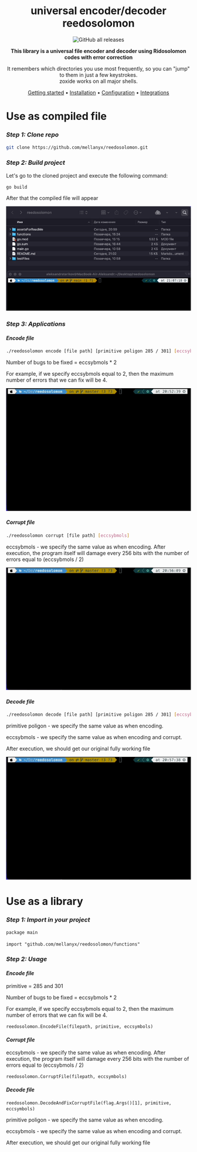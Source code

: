 <!-- markdownlint-configure-file {
  "MD013": {
    "code_blocks": false,
    "tables": false
  },
  "MD033": false,
  "MD041": false
} -->

<div align="center">

# universal encoder/decoder reedosolomon

<img alt="GitHub all releases" src="https://img.shields.io/github/downloads/mellanyx/reedosolomon/total">

**This library is a universal file encoder and decoder using Ridosolomon codes with error correction**

It remembers which directories you use most frequently, so you can "jump" to
them in just a few keystrokes.<br />
zoxide works on all major shells.

[Getting started](#getting-started) •
[Installation](#installation) •
[Configuration](#configuration) •
[Integrations](#third-party-integrations)

</div>

# Use as compiled file

### *Step 1: Clone repo*

```sh
git clone https://github.com/mellanyx/reedosolomon.git
```

### *Step 2: Build project*

Let's go to the cloned project and execute the following command:

```sh
go build
```
After that the compiled file will appear

![](assetsForReadMe/gifs/build.gif)


### *Step 3: Applications*

#### *Encode file*

```sh
./reedosolomon encode [file path] [primitive poligon 285 / 301] [eccsybmols]
```

Number of bugs to be fixed = eccsybmols * 2

For example, if we specify eccsybmols equal to 2, then the maximum number of errors that we can fix will be 4.

![](assetsForReadMe/gifs/encode.gif)


#### *Corrupt file*


```sh
./reedosolomon corrupt [file path] [eccsybmols]
```

eccsybmols - we specify the same value as when encoding. After execution, the program itself will damage every 256 bits with the number of errors equal to (eccsybmols / 2)

![](assetsForReadMe/gifs/corrupt.gif)


#### *Decode file*

```sh
./reedosolomon decode [file path] [primitive poligon 285 / 301] [eccsybmols]
```

primitive poligon - we specify the same value as when encoding.

eccsybmols - we specify the same value as when encoding and corrupt.

After execution, we should get our original fully working file

![](assetsForReadMe/gifs/decode.gif)



# Use as a library

### *Step 1: Import in your project*

```golang
package main

import "github.com/mellanyx/reedosolomon/functions"
```

### *Step 2: Usage*

#### *Encode file*

primitive = 285 and 301

Number of bugs to be fixed = eccsybmols * 2

For example, if we specify eccsybmols equal to 2, then the maximum number of errors that we can fix will be 4.

```golang
reedosolomon.EncodeFile(filepath, primitive, eccsymbols)
```

#### *Corrupt file*

eccsybmols - we specify the same value as when encoding. After execution, the program itself will damage every 256 bits with the number of errors equal to (eccsybmols / 2)

```golang
reedosolomon.CorruptFile(filepath, eccsymbols)
```

#### *Decode file*

```golang
reedosolomon.DecodeAndFixCorruptFile(flag.Args()[1], primitive, eccsymbols)
```

primitive poligon - we specify the same value as when encoding.

eccsybmols - we specify the same value as when encoding and corrupt.

After execution, we should get our original fully working file

